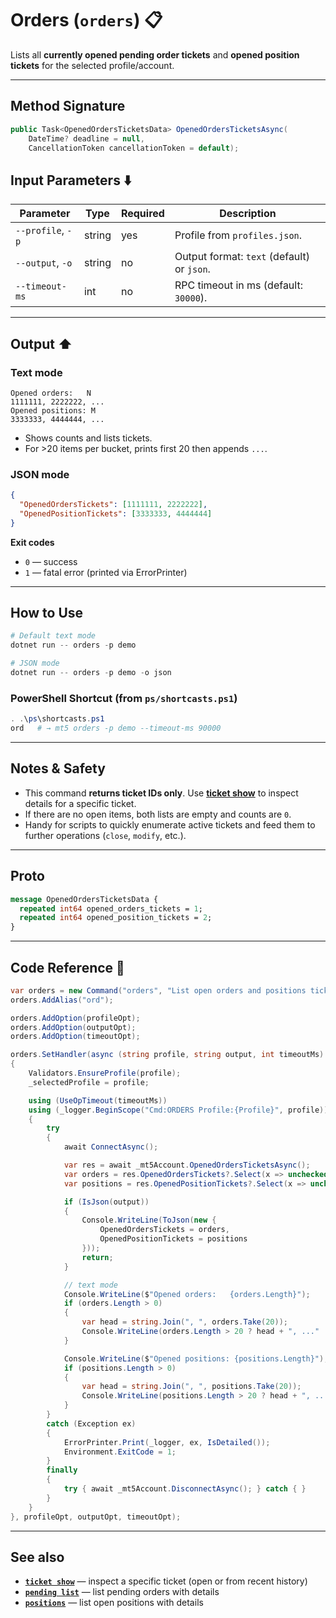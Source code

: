 # Orders (`orders`) 📋

Lists all **currently opened pending order tickets** and **opened position tickets** for the selected profile/account.

---
## Method Signature

```csharp
public Task<OpenedOrdersTicketsData> OpenedOrdersTicketsAsync(
    DateTime? deadline = null,
    CancellationToken cancellationToken = default);
```

## Input Parameters ⬇️

| Parameter         | Type   | Required | Description                                |
| ----------------- | ------ | -------- | ------------------------------------------ |
| `--profile`, `-p` | string | yes      | Profile from `profiles.json`.              |
| `--output`, `-o`  | string | no       | Output format: `text` (default) or `json`. |
| `--timeout-ms`    | int    | no       | RPC timeout in ms (default: `30000`).      |

---

## Output ⬆️

### Text mode

```
Opened orders:   N
1111111, 2222222, ...
Opened positions: M
3333333, 4444444, ...
```

* Shows counts and lists tickets.
* For >20 items per bucket, prints first 20 then appends `...`.

### JSON mode

```json
{
  "OpenedOrdersTickets": [1111111, 2222222],
  "OpenedPositionTickets": [3333333, 4444444]
}
```

**Exit codes**

* `0` — success
* `1` — fatal error (printed via ErrorPrinter)

---

## How to Use

```powershell
# Default text mode
dotnet run -- orders -p demo

# JSON mode
dotnet run -- orders -p demo -o json
```

### PowerShell Shortcut (from `ps/shortcasts.ps1`)

```powershell
. .\ps\shortcasts.ps1
ord   # → mt5 orders -p demo --timeout-ms 90000
```

---

## Notes & Safety

* This command **returns ticket IDs only**. Use **[ticket show](../Misc/Ticket_Show.md)** to inspect details for a specific ticket.
* If there are no open items, both lists are empty and counts are `0`.
* Handy for scripts to quickly enumerate active tickets and feed them to further operations (`close`, `modify`, etc.).

---

## Proto

```proto
message OpenedOrdersTicketsData {
  repeated int64 opened_orders_tickets = 1;
  repeated int64 opened_position_tickets = 2;
}
```

---

## Code Reference 🧩

```csharp
var orders = new Command("orders", "List open orders and positions tickets");
orders.AddAlias("ord");

orders.AddOption(profileOpt);
orders.AddOption(outputOpt);
orders.AddOption(timeoutOpt);

orders.SetHandler(async (string profile, string output, int timeoutMs) =>
{
    Validators.EnsureProfile(profile);
    _selectedProfile = profile;

    using (UseOpTimeout(timeoutMs))
    using (_logger.BeginScope("Cmd:ORDERS Profile:{Profile}", profile))
    {
        try
        {
            await ConnectAsync();

            var res = await _mt5Account.OpenedOrdersTicketsAsync();
            var orders = res.OpenedOrdersTickets?.Select(x => unchecked((ulong)x)).ToArray() ?? Array.Empty<ulong>();
            var positions = res.OpenedPositionTickets?.Select(x => unchecked((ulong)x)).ToArray() ?? Array.Empty<ulong>();

            if (IsJson(output))
            {
                Console.WriteLine(ToJson(new {
                    OpenedOrdersTickets = orders,
                    OpenedPositionTickets = positions
                }));
                return;
            }

            // text mode
            Console.WriteLine($"Opened orders:   {orders.Length}");
            if (orders.Length > 0)
            {
                var head = string.Join(", ", orders.Take(20));
                Console.WriteLine(orders.Length > 20 ? head + ", ..." : head);
            }

            Console.WriteLine($"Opened positions: {positions.Length}");
            if (positions.Length > 0)
            {
                var head = string.Join(", ", positions.Take(20));
                Console.WriteLine(positions.Length > 20 ? head + ", ..." : head);
            }
        }
        catch (Exception ex)
        {
            ErrorPrinter.Print(_logger, ex, IsDetailed());
            Environment.ExitCode = 1;
        }
        finally
        {
            try { await _mt5Account.DisconnectAsync(); } catch { }
        }
    }
}, profileOpt, outputOpt, timeoutOpt);
```

---

## See also

* **[`ticket show`](../Misc/Ticket_Show.md)** — inspect a specific ticket (open or from recent history)
* **[`pending list`](../Misc/Pending_List.md)** — list pending orders with details
* **[`positions`](./Positions.md)** — list open positions with details
